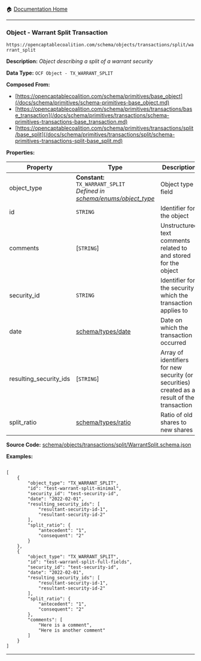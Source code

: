 :house: [Documentation Home](/README.md)

---

### Object - Warrant Split Transaction

`https://opencaptablecoalition.com/schema/objects/transactions/split/warrant_split`

**Description:** _Object describing a split of a warrant security_

**Data Type:** `OCF Object - TX_WARRANT_SPLIT`

**Composed From:**

- [https://opencaptablecoalition.com/schema/primitives/base_object](/docs/schema/primitives/schema-primitives-base_object.md)
- [https://opencaptablecoalition.com/schema/primitives/transactions/base_transaction](/docs/schema/primitives/transactions/schema-primitives-transactions-base_transaction.md)
- [https://opencaptablecoalition.com/schema/primitives/transactions/split/base_split](/docs/schema/primitives/transactions/split/schema-primitives-transactions-split-base_split.md)

**Properties:**

| Property               | Type                                                                                                                         | Description                                                                                  | Required   |
| ---------------------- | ---------------------------------------------------------------------------------------------------------------------------- | -------------------------------------------------------------------------------------------- | ---------- |
| object_type            | **Constant:** `TX_WARRANT_SPLIT`</br>_Defined in [schema/enums/object_type](/docs/schema/enums/schema-enums-object_type.md)_ | Object type field                                                                            | `REQUIRED` |
| id                     | `STRING`                                                                                                                     | Identifier for the object                                                                    | `REQUIRED` |
| comments               | [`STRING`]</br>                                                                                                              | Unstructured text comments related to and stored for the object                              | -          |
| security_id            | `STRING`                                                                                                                     | Identifier for the security which the transaction applies to                                 | `REQUIRED` |
| date                   | [schema/types/date](/docs/schema/types/schema-types-date.md)                                                                 | Date on which the transaction occurred                                                       | `REQUIRED` |
| resulting_security_ids | [`STRING`]</br>                                                                                                              | Array of identifiers for new security (or securities) created as a result of the transaction | `REQUIRED` |
| split_ratio            | [schema/types/ratio](/docs/schema/types/schema-types-ratio.md)                                                               | Ratio of old shares to new shares                                                            | `REQUIRED` |

**Source Code:** [schema/objects/transactions/split/WarrantSplit.schema.json](/schema/objects/transactions/split/WarrantSplit.schema.json)

**Examples:**

```

[
    {
        "object_type": "TX_WARRANT_SPLIT",
        "id": "test-warrant-split-minimal",
        "security_id": "test-security-id",
        "date": "2022-02-01",
        "resulting_security_ids": [
            "resultant-security-id-1",
            "resultant-security-id-2"
        ],
        "split_ratio": {
            "antecedent": "1",
            "consequent": "2"
        }
    },
    {
        "object_type": "TX_WARRANT_SPLIT",
        "id": "test-warrant-split-full-fields",
        "security_id": "test-security-id",
        "date": "2022-02-01",
        "resulting_security_ids": [
            "resultant-security-id-1",
            "resultant-security-id-2"
        ],
        "split_ratio": {
            "antecedent": "1",
            "consequent": "2"
        },
        "comments": [
            "Here is a comment",
            "Here is another comment"
        ]
    }
]

```

---
